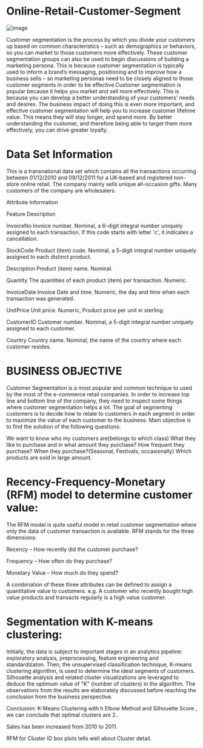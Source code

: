 # Online-Retail-Customer-Segment

![image](https://user-images.githubusercontent.com/97510475/181876383-0c475543-dfb0-4622-bf76-26576ac1fbbc.png)

Customer segmentation is the process by which you divide your customers up based on common characteristics – such as demographics or behaviors, so you can market to those customers more effectively. These customer segmentation groups can also be used to begin discussions of building a marketing persona. This is because customer segmentation is typically used to inform a brand’s messaging, positioning and to improve how a business sells – so marketing personas need to be closely aligned to those customer segments in order to be effective.Customer segmentation is popular because it helps you market and sell more effectively. This is because you can develop a better understanding of your customers’ needs and desires. The business impact of doing this is even more important, and effective customer segmentation will help you to increase customer lifetime value. This means they will stay longer, and spend more. By better understanding the customer, and therefore being able to target them more effectively, you can drive greater loyalty.

# Data Set Information

This is a transnational data set which contains all the transactions occurring between 01/12/2010 and 09/12/2011 for a UK-based and registered non-store online retail. The company mainly sells unique all-occasion gifts. Many customers of the company are wholesalers.

Attribute Information

Feature	Description

InvoiceNo	Invoice number. Nominal, a 6-digit integral number uniquely assigned to each transaction. If this code starts with letter 'c', it indicates a cancellation.

StockCode	Product (item) code. Nominal, a 5-digit integral number uniquely assigned to each distinct product.

Description	Product (item) name. Nominal.

Quantity	The quantities of each product (item) per transaction. Numeric.

InvoiceDate	Invoice Date and time. Numeric, the day and time when each transaction was generated.

UnitPrice	Unit price. Numeric, Product price per unit in sterling.

CustomerID	Customer number. Nominal, a 5-digit integral number uniquely assigned to each customer.

Country	Country name. Nominal, the name of the country where each customer resides.

# BUSINESS OBJECTIVE

Customer Segmentation is a most popular and common technique to used by the most of the e-commerce retail companies. In order to increase top line and bottom line of the company, they need to inspect some things where customer segmentation helps a lot. The goal of segmenting customers is to decide how to relate to customers in each segment in order to maximize the value of each customer to the business. Main objective is to find the solution of the following questions:

We want to know who my customers are(belongs to which class)
What they like to purchase and in what amount they purchase?
How frequent they purchase?
When they purchase?(Seasonal, Festivals, occasionally)
Which products are sold in large amount.

# Recency-Frequency-Monetary (RFM) model to determine customer value:

The RFM model is quite useful model in retail customer segmentation where only the data of customer transaction is available. RFM stands for the three dimensions:

Recency – How recently did the customer purchase?

Frequency – How often do they purchase?

Monetary Value – How much do they spend?

A combination of these three attributes can be defined to assign a quantitative value to customers. e.g. A customer who recently bought high value products and transacts regularly is a high value customer.

# Segmentation with K-means clustering:

Initially, the data is subject to important stages in an analytics pipeline: exploratory analysis, preprocessing, feature engineering and standardizaton. Then, the unsupervised classification technique, K-means clustering algorithm, is used to determine the ideal segments of customers. Silhouette analysis and related cluster visualizations are leveraged to deduce the optimum value of "K" (number of clusters) in the algorithm. The observations from the results are elaborately discussed before reaching the conclusion from the business perspective.

Conclusion:
K-Means Clustering with h Elbow Method  and Silhouette Score , we can conclude that optimal clusters are 2..

Sales has been increased from 2010 to 2011.

RFM for Cluster ID box plots tells well about Cluster detail.
